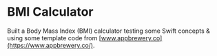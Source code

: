 #  BMI Calculator

Built a Body Mass Index (BMI) calculator testing some Swift concepts & using some template code from [www.appbrewery.co](https://www.appbrewery.co/). 
